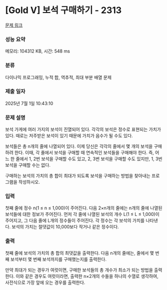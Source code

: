 # [Gold V] 보석 구매하기 - 2313 

[문제 링크](https://www.acmicpc.net/problem/2313) 

### 성능 요약

메모리: 104312 KB, 시간: 548 ms

### 분류

다이나믹 프로그래밍, 누적 합, 역추적, 최대 부분 배열 문제

### 제출 일자

2025년 7월 1일 10:43:10

### 문제 설명

<p>보석 가게에 여러 가지의 보석이 진열되어 있다. 각각의 보석은 정수로 표현되는 가치가 있다. 때로는 저주받은 보석이 있기 때문에 가치가 음수가 될 수도 있다.</p>

<p>보석들은 총 n개의 줄에 나열되어 있다. 이제 당신은 각각의 줄에서 몇 개의 보석을 구매하려 한다. 이때, 각 줄에서 보석을 구매할 때 연속적인 보석들을 구매해야 한다. 즉, 어느 한 줄에서 1, 2번 보석을 구매할 수도 있고, 2, 3번 보석을 구매할 수도 있지만, 1, 3번 보석을 구매할 수는 없다.</p>

<p>구매하는 보석의 가치의 총 합이 최대가 되도록 보석을 구매하는 방법을 찾아내는 프로그램을 작성하시오.</p>

### 입력 

 <p>첫째 줄에 정수 n(1 ≤ n ≤ 1,000)이 주어진다. 다음 2×n개의 줄에는 n개의 줄에 나열된 보석들에 대한 정보가 주어진다. 먼저 각 줄에 나열된 보석의 개수 L(1 ≤ L ≤ 1,000)이 주어지고, 그 다음 줄에 L개의 정수들이 주어진다. 각 정수는 각 보석의 가치를 나타낸다. 보석의 가치는 절댓값이 10,000보다 작거나 같은 정수이다.</p>

### 출력 

 <p>첫째 줄에 보석의 가치의 총 합의 최댓값을 출력한다. 다음 n개의 줄에는, 줄에서 몇 번째 보석부터 몇 번째 보석까지를 구매했는지를 출력한다.</p>

<p>만약 최대가 되는 경우가 여럿이면, 구매한 보석들의 총 개수가 최소가 되는 방법을 출력한다. 이와 같은 경우도 여럿이라면, 출력한 n×2개의 수들을 하나의 수열로 생각하여, 사전식으로 가장 앞에 오는 경우를 출력한다.</p>

